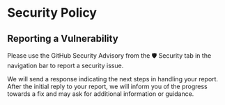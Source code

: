 # Security Policy

<!---
## Supported Versions
Use this section to tell people which versions of your project are currently being supported with security updates.

| Version | Supported          |
| ------- | ------------------ |
| 5.1.x   | :white_check_mark: |
| 5.0.x   | :x:                |
--->

## Reporting a Vulnerability

Please use the GitHub Security Advisory from the 🛡️ Security tab in the navigation bar to report a security issue.

We will send a response indicating the next steps in handling your report. After the initial reply to your report, we will inform you of the progress towards a fix and may ask for additional information or guidance.

<!---
Use this section to tell people how to report a vulnerability.

Tell them where to go, how often they can expect an update on a reported vulnerability, what to expect if the vulnerability is accepted or declined, etc.
--->
